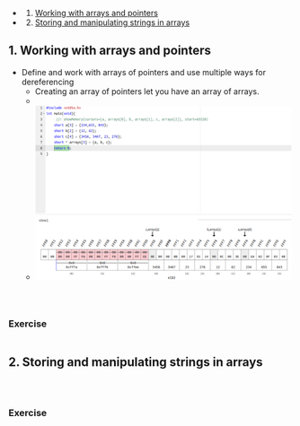 <!-- vscode-markdown-toc -->
* 1. [Working with arrays and pointers](#Workingwitharraysandpointers)
* 2. [Storing and manipulating strings in arrays](#Storingandmanipulatingstringsinarrays)

<!-- vscode-markdown-toc-config
	numbering=true
	autoSave=true
	/vscode-markdown-toc-config -->
<!-- /vscode-markdown-toc -->

##  1. <a name='Workingwitharraysandpointers'></a>Working with arrays and pointers
- Define and work with arrays of pointers and use multiple ways for dereferencing
  - Creating an array of pointers let you have an array of arrays.
  - 
  - ![Alt text](image.png)

``` c
```

``` c
```

``` c
```

### Exercise
``` c
```

##  2. <a name='Storingandmanipulatingstringsinarrays'></a>Storing and manipulating strings in arrays
``` c
```

``` c
```

``` c
```

### Exercise
``` c
```